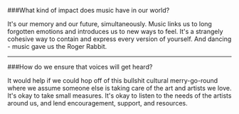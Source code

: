 ###What kind of impact does music have in our world?

It's our memory and our future, simultaneously. Music links us to long forgotten emotions and introduces us to new ways to feel. It's a strangely cohesive way to contain and express every version of yourself. And dancing - music gave us the Roger Rabbit.

***

###How do we ensure that voices will get heard?

It would help if we could hop off of this bullshit cultural merry-go-round where we assume someone else is taking care of the art and artists we love. It's okay to take small measures. It's okay to listen to the needs of the artists around us, and lend encouragement, support, and resources.